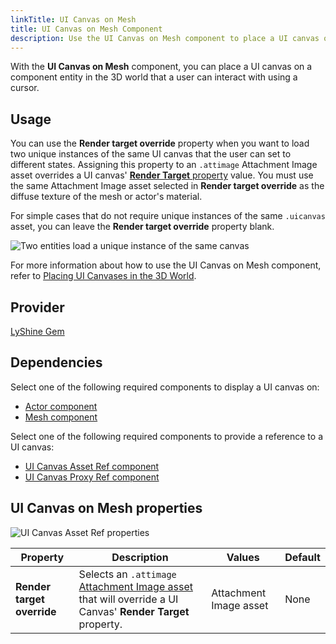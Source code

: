```yaml
---
linkTitle: UI Canvas on Mesh
title: UI Canvas on Mesh Component
description: Use the UI Canvas on Mesh component to place a UI canvas on a component entity in the 3D world that a user can interact with in Open 3D Engine (O3DE).
---
```


With the **UI Canvas on Mesh** component, you can place a UI canvas on a component entity in the 3D world that a user can interact with using a cursor.

## Usage

You can use the **Render target override** property when you want to load two unique instances of the same UI canvas that the user can set to different states. Assigning this property to an `.attimage` Attachment Image asset overrides a UI canvas' [**Render Target** property](/docs/user-guide/interactivity/user-interface/canvases/canvas-properties/#rendering-properties) value. You must use the same Attachment Image asset selected in **Render target override** as the diffuse texture of the mesh or actor's material.

For simple cases that do not require unique instances of the same `.uicanvas` asset, you can leave the **Render target override** property blank.

![Two entities load a unique instance of the same canvas](/images/user-guide/component/ui_canvas/component-ui-canvas-on-mesh-properties2.png)

For more information about how to use the UI Canvas on Mesh component, refer to [Placing UI Canvases in the 3D World](/docs/user-guide/interactivity/user-interface/canvases/placing-canvases-3d).

## Provider ##

[LyShine Gem](/docs/user-guide/gems/reference/ui/lyshine/)

## Dependencies

Select one of the following required components to display a UI canvas on:
- [Actor component](/docs/user-guide/components/reference/animation/actor)
- [Mesh component](/docs/user-guide/components/reference/atom/mesh)

Select one of the following required components to provide a reference to a UI canvas:
- [UI Canvas Asset Ref component](./canvas-asset-ref)
- [UI Canvas Proxy Ref component](./canvas-proxy-ref)

## UI Canvas on Mesh properties 

![UI Canvas Asset Ref properties](/images/user-guide/components/reference/ui/ui-canvas-on-mesh-component.png)

| Property | Description | Values | Default |
|-|-|-|-|
| **Render target override** | Selects an `.attimage` [Attachment Image asset](/docs/user-guide/interactivity/user-interface/canvases/canvas-properties/#attachment-image-assets) that will override a UI Canvas' **Render Target** property. | Attachment Image asset | None |
